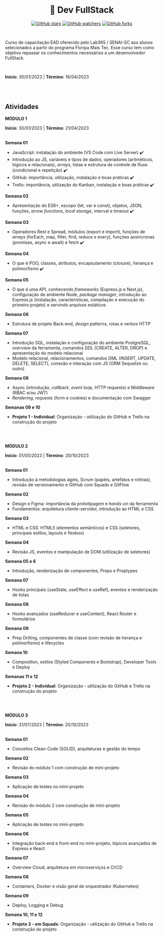 <h1 align="center"> 📝 Dev FullStack </h1>

<div align="center">

[![GitHub stars](https://img.shields.io/github/stars/biachristie/lab365-fullstack.svg?style=social&label=Star&maxAge=2592000)](https://github.com/biachristie/lab365-fullstack/stargazers)
[![GitHub watchers](https://img.shields.io/github/watchers/biachristie/lab365-fullstack.svg?style=social&label=Watch&maxAge=2592000)](https://github.com/biachristie/lab365-fullstack/watchers)
[![GitHub forks](https://img.shields.io/github/forks/biachristie/lab365-fullstack.svg?style=social&label=Fork&maxAge=2592000)](https://github.com/biachristie/lab365-fullstack/network/members)

</div>
<br>

Curso de capacitação EAD oferecido pelo Lab365 / SENAI-SC aos alunos selecionados a partir do programa Floripa Mais Tec. Esse curso tem como objetivo repassar os conhecimentos necessários a um desenvolvedor FullStack.

<br>

**Início**: 30/01/2023 | **Término**: 16/04/2023

<br>
<br>

## Atividades

**MÓDULO 1**

**Início**: 30/01/2023 | **Término**: 21/04/2023
<br>
<br>

**Semana 01**

*  JavaScript: instalação do ambiente (VS Code com Live Server) ✔️
* Introdução ao JS, variáveis e tipos de dados, operadores (aritméticos, lógicos e relacionais), *arrays*, listas e estrutura de controle de fluxo (condicional e repetição) ✔️
* GitHub: importância, utilização, instalação e boas práticas ✔️
* Trello: importância, utilização do Kanban, instalação e boas práticas ✔️

**Semana 02**

* Apresentação do ES6+, escopo (let, var e const), objetos, JSON, funções, *arrow functions*, *local storage*, interval e timeout ✔️

**Semana 03**

* Operadores Rest e Spread, módulos (export e import), funções de *arrays* (forEach, map, filter, find, reduce e every), funções assíncronas (promises, async e await) e fetch ✔️

**Semana 04**

* O que é POO, classes, atributos, encapsulamento (closure), herança e polimorfismo ✔️

**Semana 05**

* O que é uma API, conhecendo *frameworks* (Express.js e Next.js), configuração de ambiente Node, *package manager*, introdução ao Express.js (instalação, características, compilação e execução do primeiro projeto) e servindo arquivos estáticos

**Semana 06**

* Estrutura de projeto Back-end, *design patterns*, rotas e verbos HTTP

**Semana 07**

* Introdução SQL, instalação e configuração do ambiente PostgreSQL, *overview* da ferramenta, comandos DDL (CREATE, ALTER, DROP) e apresentação do modelo relacional
* Modelo relacional, relacionamentos, comandos DML (INSERT, UPDATE, DELETE, SELECT), conexão e interação com JS (ORM Sequelize ou outro)

**Semana 08**

* Async (introdução, *callback*, *event loop*, HTTP requests) e Middleware (RBAC e/ou JWT)
* *Rendering*, *requests* (form e cookies) e documentação com Swagger

**Semanas 09 e 10**

* **Projeto 1 - Individual**: Organização - utilização do GitHub e Trello na construção do projeto

<br>
<br>

**MÓDULO 2**

**Início**: 01/05/2023 | **Término**: 20/10/2023
<br>
<br>

**Semana 01**

*  Introdução à metodologias ágeis, Scrum (papéis, artefatos e rotinas), revisão de versionamento e GitHub com Squads e GitFlow

**Semana 02**

* Design e Figma: importância da prototipagem e *hands-on* da ferramenta
* Fundamentos: arquitetura cliente-servidor, introdução ao HTML e CSS

**Semana 03**

* HTML e CSS: HTML5 (elementos semânticos) e CSS (seletores, principais estilos, layouts e flexbox)

**Semana 04**

* Revisão JS, eventos e manipulação de DOM (utilização de seletores)

**Semana 05 e 6**

* Introdução, renderização de componentes, Props e Proptypes

**Semana 07**

* Hooks principais (useState, useEffect e useRef), eventos e renderização de listas

**Semana 08**

* Hooks avançados (useReducer e useContext), React Router e formulários

**Semana 09**

* Prop Drilling, componentes de classe (com revisão de herança e polimorfismo) e lifecycles

**Semana 10**

* Composition, estilos (Styled Components e Bootstrap), Developer Tools e Deploy

**Semanas 11 e 12**

* **Projeto 2 - Individual**: Organização - utilização do GitHub e Trello na construção do projeto

<br>
<br>

**MÓDULO 3**

**Início**: 31/07/2023 | **Término**: 20/10/2023
<br>
<br>

**Semana 01**

* Conceitos Clean-Code (SOLID), arquiteturas e gestão do tempo

**Semana 02**

* Revisão do módulo 1 com construção de mini-projeto

**Semana 03**

* Aplicação de testes no mini-projeto

**Semana 04**

* Revisão do módulo 2 com construção de mini-projeto

**Semana 05**

* Aplicação de testes no mini-projeto

**Semana 06**

* Integração back-end e front-end no mini-projeto, tópicos avançados de Express e React

**Semana 07**

* Overview Cloud, arquitetura em microserviços e CI/CD

**Semana 08**

* Containers, Docker e visão geral de orquestrador (Kubernetes)

**Semana 09**

* Deploy, Logging e Debug

**Semana 10, 11 e 12**

* **Projeto 3 - em Squads**: Organização - utilização do GitHub e Trello na construção do projeto